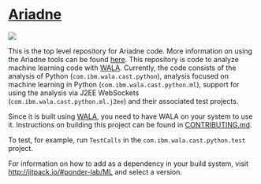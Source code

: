 # [Ariadne](https://wala.github.io/ariadne/)

[![](https://jitpack.io/v/ponder-lab/ML.svg)](https://jitpack.io/#ponder-lab/ML)

This is the top level repository for Ariadne code. More information on using the Ariadne tools can be found [here](https://wala.github.io/ariadne/). This repository is code to analyze machine learning code with [WALA]. Currently, the code consists of the analysis of Python (`com.ibm.wala.cast.python`), analysis focused on machine learning in Python (`com.ibm.wala.cast.python.ml`), support for using the analysis via J2EE WebSockets (`com.ibm.wala.cast.python.ml.j2ee`) and their associated test projects.

Since it is built using [WALA], you need to have WALA on your system to use it. Instructions on building this project can be found in [CONTRIBUTING.md].

To test, for example, run `TestCalls` in the `com.ibm.wala.cast.python.test` project.

For information on how to add as a dependency in your build system, visit http://jitpack.io/#ponder-lab/ML and select a version.

[WALA]: https://github.com/wala/WALA
[CONTRIBUTING.md]: CONTRIBUTING.md#building
